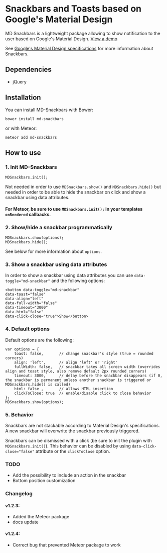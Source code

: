 # Snackbars and Toasts based on Google's Material Design

MD Snackbars is a lightweight package allowing to show notification to the user based on Google's Material Design. [View a demo](http://255kb.github.io/md-snackbars/)

See [Google's Material Design specifications](http://www.google.com/design/spec/components/snackbars-toasts.html#snackbars-toasts-specs) for more information about Snackbars.

## Dependencies
- jQuery

## Installation

You can install MD-Snackbars with Bower:

    bower install md-snackbars

or with Meteor:

    meteor add md-snackbars

## How to use

### 1. Init MD-Snackbars

    MDSnackbars.init();

Not needed in order to use `MDSnackbars.show()` and `MDSnackbars.hide()` but needed in order to be able to hide the snackbar on click and show a snackbar using data attributes.
#### For Meteor, be sure to use `MDSnackbars.init();` in your templates `onRendered` callbacks.

### 2. Show/hide a snackbar programmatically

    MDSnackbars.show(options);
    MDSnackbars.hide();

See below for more information about `options`.

### 3. Show a snackbar using data attributes

In order to show a snackbar using data attributes you can use `data-toggle="md-snackbar"` and the following options:

    <button data-toggle="md-snackbar"
    data-toast="false"
    data-align="left"
    data-full-width="false"
    data-timeout="3000"
    data-html="false"
    data-click-close="true">Show</button>

### 4. Default options

Default options are the following:

    var options = {
        toast: false,       // change snackbar's style (true = rounded corners)
        align: 'left',      // align 'left' or 'right'
        fullWidth: false,   // snackbar takes all screen width (overrides align and toast style, also remove default 2px rounded corners)
        timeout: 3000,      // delay before the snackbar disappears (if 0, the snackbar is permanent unless another snackbar is triggered or MDSnackbars.hide() is called)
        html: false ,       // allows HTML insertion
        clickToClose: true  // enable/disable click to close behavior
    };
    MDSnackbars.show(options);

### 5. Behavior

Snackbars are not stackable according to Material Design's specifications. A new snackbar will overwrite the snackbar previously triggered.

Snackbars can be dismissed with a click (be sure to init the plugin with `MDSnackbars.init()`). This behavior can be disabled by using `data-click-close="false"` attribute or the `clickToClose` option.

### TODO
- Add the possibility to include an action in the snackbar
- Bottom position customization


### Changelog

#### v1.2.3:
- Added the Meteor package
- docs update

#### v1.2.4:
- Correct bug that prevented Meteor package to work